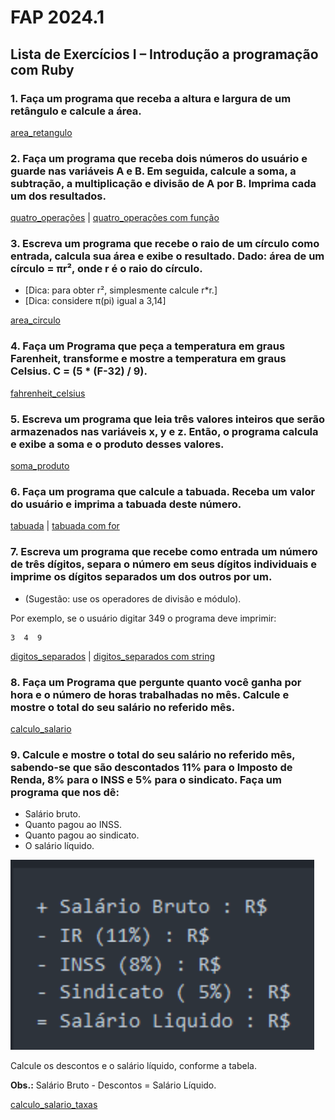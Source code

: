 # FAP 2024.1

## Lista de Exercícios I – Introdução a programação com Ruby

### 1. Faça um programa que receba a altura e largura de um retângulo e calcule a área.

[area_retangulo](../Lista01/1area_retangulo.rb)

### 2. Faça um programa que receba dois números do usuário e guarde nas variáveis A e B. Em seguida, calcule a soma, a subtração, a multiplicação e divisão de A por B. Imprima cada um dos resultados.
[quatro_operações](../Lista01/2quatro_operações.rb) | [quatro_operações com função](../Lista01/2quatro_operações_func.rb)

### 3. Escreva um programa que recebe o raio de um círculo como entrada, calcula sua área e exibe o resultado. Dado: área de um círculo = πr², onde r é o raio do círculo. 
   - [Dica: para obter r², simplesmente calcule r\*r.] 
   - [Dica: considere π(pi) igual a 3,14]

[area_circulo](../Lista01/3area_circulo.rb)

### 4. Faça um Programa que peça a temperatura em graus Farenheit, transforme e mostre a temperatura em graus Celsius. C = (5 * (F-32) / 9). 
[fahrenheit_celsius](../Lista01/4fahrenheit_celsius.rb)

### 5. Escreva um programa que leia três valores inteiros que serão armazenados nas variáveis x, y e z. Então, o programa calcula e exibe a soma e o produto desses valores.
[soma_produto](../Lista01/5soma_produto.rb)

### 6. Faça um programa que calcule a tabuada. Receba um valor do usuário e imprima a tabuada deste número.

[tabuada](../Lista01/6tabuada.rb) | 
[tabuada com for](../Lista01/6tabuada_for.rb)

### 7. Escreva um programa que recebe como entrada um número de três dígitos, separa o número em seus dígitos individuais e imprime os dígitos separados um dos outros por um. 
   - (Sugestão: use os operadores de divisão e módulo).

   Por exemplo, se o usuário digitar 349 o programa deve imprimir:
```
3  4  9
```
[digitos_separados](../Lista01/7digitos_separados.rb) | [digitos_separados com string](../Lista01/7digitos_separados_string.rb)


### 8. Faça um Programa que pergunte quanto você ganha por hora e o número de horas trabalhadas no mês. Calcule e mostre o total do seu salário no referido mês.
[calculo_salario](../Lista01/8calculo_salario.rb)


### 9. Calcule e mostre o total do seu salário no referido mês, sabendo-se que são descontados 11% para o Imposto de Renda, 8% para o INSS e 5% para o sindicato. Faça um programa que nos dê:
- Salário bruto.
- Quanto pagou ao INSS.
- Quanto pagou ao sindicato.
- O salário líquido.


![alt text](image.png)


Calcule os descontos e o salário líquido, conforme a tabela.

**Obs.:** Salário Bruto - Descontos = Salário Líquido.

[calculo_salario_taxas](../Lista01/9calculo_salario_taxas.rb)